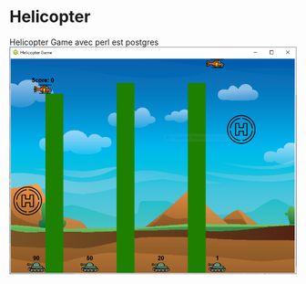 # Helicopter
 Helicopter Game avec perl est postgres
<img src="https://raw.githubusercontent.com/Vanaty/Helicopter/main/images/Capture.PNG" >

